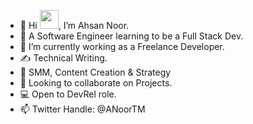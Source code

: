 - 👋 Hi <img src="https://raw.githubusercontent.com/MartinHeinz/MartinHeinz/master/wave.gif" width="30px">, I’m Ahsan Noor.
- 👀 A Software Engineer learning to be a Full Stack Dev.
- 🌱 I’m currently working as a Freelance Developer.
- ✍ Technical Writing.
- 💞️ SMM, Content Creation & Strategy 
- 🤝 Looking to collaborate on Projects.
- 💻 Open to DevRel role.
- 📫 Twitter Handle: @ANoorTM

<!---
ANoorTM/ANoorTM is a ✨ special ✨ repository because its `README.md` (this file) appears on your GitHub profile.
You can click the Preview link to take a look at your changes.
--->
